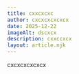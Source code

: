```yaml
---
title: cxxcxcxc
author: cxcxcxcxcxcx
date: 2025-12-22
imageAlt: dscxcx
description: cxxccxcx
layout: article.njk
---
```

cxcxcxcxcxcx